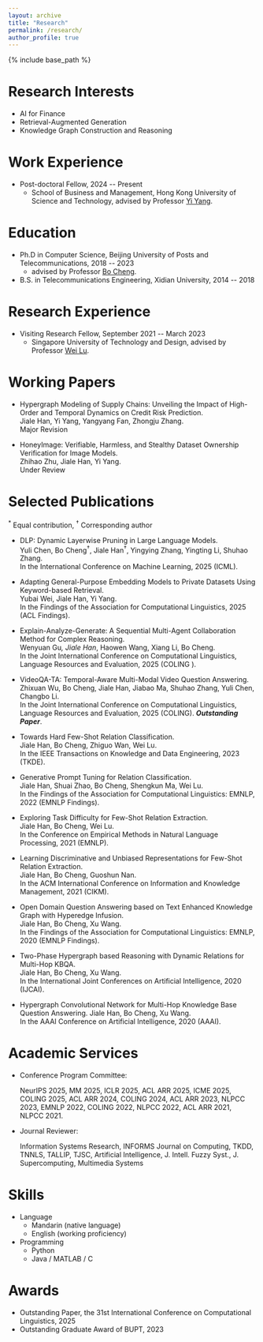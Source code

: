 ```yaml
---
layout: archive
title: "Research"
permalink: /research/
author_profile: true
---
```


{% include base_path %}


Research Interests
======
* AI for Finance
* Retrieval-Augmented Generation
* Knowledge Graph Construction and Reasoning


Work Experience
======
* Post-doctoral Fellow, 2024 -- Present
  * School of Business and Management, Hong Kong University of Science and Technology, advised by Professor [Yi Yang](https://yya518.github.io/).
 
 
Education
======
* Ph.D in Computer Science, Beijing University of Posts and Telecommunications, 2018 -- 2023
  * advised by Professor [Bo Cheng](https://teacher.bupt.edu.cn/chengbo/en/).
* B.S. in Telecommunications Engineering, Xidian University, 2014 -- 2018

Research Experience
======
* Visiting Research Fellow, September 2021 -- March 2023
  * Singapore University of Technology and Design, advised by Professor [Wei Lu](https://www.sutd.edu.sg/profile/lu-wei).


Working Papers
======
+ Hypergraph Modeling of Supply Chains: Unveiling the Impact of High-Order and Temporal Dynamics on Credit Risk Prediction.    
Jiale Han, Yi Yang, Yangyang Fan, Zhongju Zhang.   
Major Revision
  

+ HoneyImage: Verifiable, Harmless, and Stealthy Dataset Ownership Verification for Image Models.    
Zhihao Zhu, Jiale Han, Yi Yang.  
Under Review
  


Selected Publications
======
<sup>*</sup> Equal contribution, <sup>†</sup> Corresponding author

+ DLP: Dynamic Layerwise Pruning in Large Language Models.    
Yuli Chen, Bo Cheng<sup>†</sup>, Jiale Han<sup>†</sup>, Yingying Zhang, Yingting Li, Shuhao Zhang.  
In the International Conference on Machine Learning, 2025 (ICML).
  

+ Adapting General-Purpose Embedding Models to Private Datasets Using Keyword-based Retrieval.    
Yubai Wei, Jiale Han, Yi Yang.   
In the Findings of the Association for Computational Linguistics, 2025 (ACL Findings).


+ Explain-Analyze-Generate: A Sequential Multi-Agent Collaboration Method for Complex Reasoning.  
Wenyuan Gu<sup>*</sup>, Jiale Han<sup>*</sup>, Haowen Wang, Xiang Li, Bo Cheng.  
In the Joint International Conference on Computational Linguistics, Language Resources and Evaluation, 2025 (COLING ).


+ VideoQA-TA: Temporal-Aware Multi-Modal Video Question Answering.  
Zhixuan Wu, Bo Cheng, Jiale Han, Jiabao Ma, Shuhao Zhang, Yuli Chen, Changbo Li.  
In the Joint International Conference on Computational Linguistics, Language Resources and Evaluation, 2025 (COLING). ***Outstanding Paper***.
  

+ Towards Hard Few-Shot Relation Classification.  
Jiale Han, Bo Cheng, Zhiguo Wan, Wei Lu.  
In the IEEE Transactions on Knowledge and Data Engineering, 2023 (TKDE).
  

+ Generative Prompt Tuning for Relation Classification.  
Jiale Han, Shuai Zhao, Bo Cheng, Shengkun Ma, Wei Lu.  
In the Findings of the Association for Computational Linguistics: EMNLP, 2022 (EMNLP Findings).  
  

+ Exploring Task Difficulty for Few-Shot Relation Extraction.  
Jiale Han, Bo Cheng, Wei Lu.  
In the Conference on Empirical Methods in Natural Language Processing, 2021 (EMNLP).
  

+ Learning Discriminative and Unbiased Representations for Few-Shot Relation Extraction.  
Jiale Han, Bo Cheng, Guoshun Nan.  
In the ACM International Conference on Information and Knowledge Management, 2021 (CIKM).
  

+ Open Domain Question Answering based on Text Enhanced Knowledge Graph with Hyperedge Infusion.  
Jiale Han, Bo Cheng, Xu Wang.  
In the Findings of the Association for Computational Linguistics: EMNLP, 2020 (EMNLP Findings).
  

+ Two-Phase Hypergraph based Reasoning with Dynamic Relations for Multi-Hop KBQA.  
Jiale Han, Bo Cheng, Xu Wang.  
In the International Joint Conferences on Artificial Intelligence, 2020 (IJCAI).
  

+ Hypergraph Convolutional Network for Multi-Hop Knowledge Base Question Answering.
Jiale Han, Bo Cheng, Xu Wang.  
In the AAAI Conference on Artificial Intelligence, 2020 (AAAI).




Academic Services
======
* Conference Program Committee:
  
  NeurIPS 2025, MM 2025, ICLR 2025, ACL ARR 2025, ICME 2025, COLING 2025, ACL ARR 2024, COLING 2024, ACL ARR 2023, NLPCC 2023, EMNLP 2022, COLING 2022, NLPCC 2022, ACL ARR 2021, NLPCC 2021.


* Journal Reviewer:
  
  Information Systems Research, INFORMS Journal on Computing, TKDD, TNNLS, TALLIP, TJSC, Artificial Intelligence, J. Intell. Fuzzy Syst., J. Supercomputing, Multimedia Systems
  

Skills
======
* Language
  * Mandarin (native language)
  * English (working proficiency)
* Programming
  * Python
  * Java / MATLAB / C


Awards
=====
* Outstanding Paper, the 31st International Conference on Computational Linguistics, 2025
* Outstanding Graduate Award of BUPT, 2023